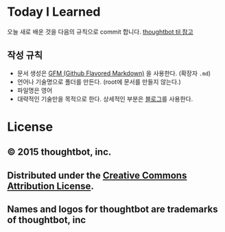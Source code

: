 # Today I Learned

오늘 새로 배운 것을 다음의 규칙으로 commit 합니다. [thoughtbot til 참고](https://github.com/thoughtbot/til)

## 작성 규칙
- 문서 생성은 [GFM (Github Flavored Markdown)](https://help.github.com/articles/github-flavored-markdown/) 을 사용한다. (확장자 `.md`)
- 언어나 기술명으로 폴더를 만든다. (root에 문서를 만들지 않는다.)
- 파일명은 영어
- 대략적인 기술만을 목적으로 한다. 상세적인 부분은 [블로그](https://kdm-korea.github.io/blog/)를 사용한다.

# License
## © 2015 thoughtbot, inc.
## Distributed under the [Creative Commons Attribution License][license].
[license]: http://creativecommons.org/licenses/by/3.0/

## Names and logos for thoughtbot are trademarks of thoughtbot, inc